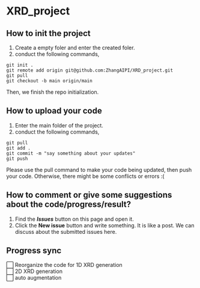 # XRD_project

## How to init the project  
1. Create a empty foler and enter the created foler.
2. conduct the following commands,
````
git init .
git remote add origin git@github.com:ZhangAIPI/XRD_project.git
git pull
git checkout -b main origin/main
````
Then, we finish the repo initialization.   

## How to upload your code
1. Enter the main folder of the project.  
2. conduct the following commands,
````
git pull
git add .
git commit -m "say something about your updates"
git push
````
Please use the pull command to make your code being updated, then push your code. Otherwise, there might be some conflicts or errors :(  


## How to comment or give some suggestions about the code/progress/result?
1. Find the ___Issues___ button on this page and open it.  
2. Click the __New issue__ button and write something.  It is like a post. We can discuss about the submitted issues here. 


## Progress sync
:white_large_square: Reorganize the code for 1D XRD generation    
:white_large_square: 2D XRD generation    
:white_large_square: auto augmentation    
